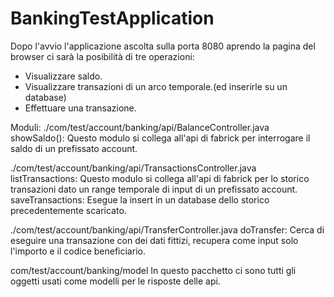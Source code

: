 # BankingTestApplication
Dopo l'avvio l'applicazione ascolta sulla porta 8080
aprendo la pagina del browser ci sarà la posibilità di tre operazioni:
* Visualizzare saldo.
* Visualizzare transazioni di un arco temporale.(ed inserirle su un database)
* Effettuare una transazione.

Moduli:
./com/test/account/banking/api/BalanceController.java
showSaldo(): Questo modulo si collega all'api di fabrick per interrogare il saldo di un prefissato account.

./com/test/account/banking/api/TransactionsController.java
listTransactions: Questo modulo si collega all'api di fabrick per lo storico transazioni dato un range temporale di input di un prefissato account.
saveTransactions: Esegue la insert in un database dello storico precedentemente scaricato.

./com/test/account/banking/api/TransferController.java
doTransfer: Cerca di eseguire una transazione con dei dati fittizi, recupera come input solo l'importo e il codice beneficiario.

com/test/account/banking/model
In questo pacchetto ci sono tutti gli oggetti usati come modelli per le risposte delle api.
